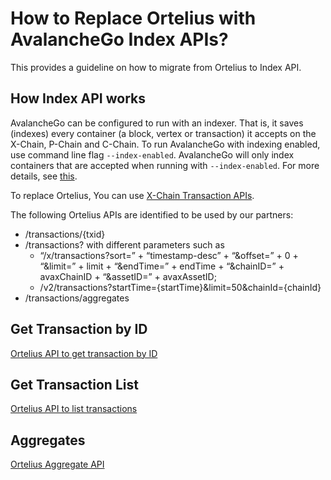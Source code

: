 # How to Replace Ortelius with AvalancheGo Index APIs?

This provides a guideline on how to migrate from Ortelius to Index API.

## How Index API works
AvalancheGo can be configured to run with an indexer. That is, it saves \(indexes\) every container \(a block, vertex or transaction\) it accepts on the X-Chain, P-Chain and C-Chain. To run AvalancheGo with indexing enabled, use command line flag `--index-enabled`. AvalancheGo will only index containers that are accepted when running with `--index-enabled`. For more details, see [this](../avalanchego-apis/index-api.md).

To replace Ortelius, You can use [X-Chain Transaction APIs](../avalanchego-apis/index-api.md#x-chain-transactions).

The following Ortelius APIs are identified to be used by our partners:
* /transactions/{txid} 
* /transactions? with different parameters such as
    - “/x/transactions?sort=” + “timestamp-desc” + “&offset=” + 0 + “&limit=” + limit + “&endTime=” + endTime + “&chainID=” + avaxChainID + “&assetID=” + avaxAssetID;
    - /v2/transactions?startTime={startTime}&limit=50&chainId={chainId}
* /transactions/aggregates


## Get Transaction by ID
[Ortelius API to get transaction by ID](ortelius.md#get-transaction)


## Get Transaction List
[Ortelius API to list transactions](ortelius.md#list-transactions)

## Aggregates
[Ortelius Aggregate API](ortelius.md#aggregate)




